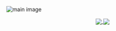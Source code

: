 ![main image](https://user-images.githubusercontent.com/52748335/116717291-b0aa8d80-aa13-11eb-8083-12c5aefecd7d.png)

<div align="center">
<a href="https://github.com/anuraghazra/github-readme-stats">
  <img align="center" src="https://github-readme-stats.vercel.app/api?username=6h15m&hide=stars,issues&count_private=true&show_icons=true&icon_color=fff&bg_color=1b1464&title_color=fff&text_color=fff&hide_border=true&custom_title=My GitHub Stats&include_all_commits=true&line_height=30" />
  <a href="https://github.com/anuraghazra/github-readme-stats">
  <img align="center" src="https://github-readme-stats.vercel.app/api/top-langs/?username=6h15m&layout=compact&bg_color=1b1464&title_color=fff&text_color=fff&hide_border=true" />
</a>
 </div>
